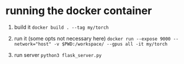 # running the docker container

1. build it
```docker build . --tag my/torch```

2. run it (some opts not necessary here)
```docker run --expose 9000 --network="host" -v $PWD:/workspace/ --gpus all -it my/torch```

3. run server
```python3 flask_server.py```

